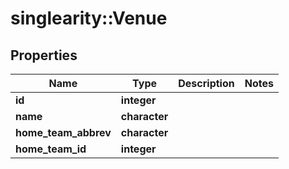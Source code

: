 # singlearity::Venue

## Properties
Name | Type | Description | Notes
------------ | ------------- | ------------- | -------------
**id** | **integer** |  | 
**name** | **character** |  | 
**home_team_abbrev** | **character** |  | 
**home_team_id** | **integer** |  | 


